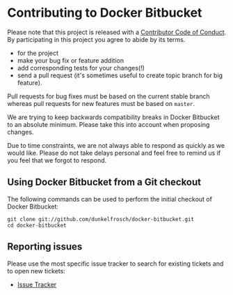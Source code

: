 # Contributing to Docker Bitbucket

Please note that this project is released with a [Contributor Code of Conduct](CONTRIBUTING_COC.md). By participating in this project you agree to abide by its terms.

* for the project
* make your bug fix or feature addition
* add corresponding tests for your changes(!)
* send a pull request (it's sometimes useful to create topic branch for big feature).

Pull requests for bug fixes must be based on the current stable branch whereas pull requests for new features must be based on `master`.

We are trying to keep backwards compatibility breaks in Docker Bitbucket to an absolute minimum. Please take this into account when proposing changes.

Due to time constraints, we are not always able to respond as quickly as we would like. Please do not take delays personal and feel free to remind us if you feel that we forgot to respond.

## Using Docker Bitbucket from a Git checkout

The following commands can be used to perform the initial checkout of Docker Bitbucket:

    git clone git://github.com/dunkelfrosch/docker-bitbucket.git
    cd docker-bitbucket

## Reporting issues

Please use the most specific issue tracker to search for existing tickets and to open new tickets:
* [Issue Tracker](https://github.com/dunkelfrosch/docker-bitbucket/issues)
